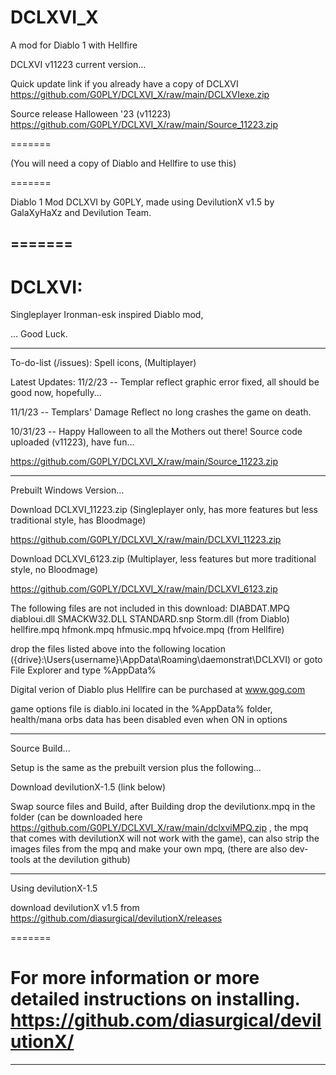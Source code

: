 # DCLXVI_X
A mod for Diablo 1 with Hellfire

DCLXVI v11223 current version...

Quick update link if you already have a copy of DCLXVI https://github.com/G0PLY/DCLXVI_X/raw/main/DCLXVIexe.zip

Source release Halloween '23 (v11223) https://github.com/G0PLY/DCLXVI_X/raw/main/Source_11223.zip

=======

(You will need a copy of Diablo and Hellfire to use this)

=======

Diablo 1 Mod DCLXVI by G0PLY,
made using DevilutionX v1.5 by GalaXyHaXz and Devilution Team.

=======
--------------------------------------------------------------------------------------------------

DCLXVI: 
=======

Singleplayer Ironman-esk inspired Diablo mod,

... Good Luck.

--------------------------------------------------------------------------------------------------
To-do-list (/issues): Spell icons, (Multiplayer)

Latest Updates:
11/2/23 -- Templar reflect graphic error fixed, all should be good now, hopefully...

11/1/23 -- Templars' Damage Reflect no long crashes the game on death.

10/31/23 -- Happy Halloween to all the Mothers out there! Source code uploaded (v11223), have fun... 

https://github.com/G0PLY/DCLXVI_X/raw/main/Source_11223.zip

--------------------------------------------------------------------------------------------------

Prebuilt Windows Version...

Download DCLXVI_11223.zip (Singleplayer only, has more features but less traditional style, has Bloodmage)

https://github.com/G0PLY/DCLXVI_X/raw/main/DCLXVI_11223.zip

Download DCLXVI_6123.zip (Multiplayer, less features but more traditional style, no Bloodmage)

https://github.com/G0PLY/DCLXVI_X/raw/main/DCLXVI_6123.zip

The following files are not included in this download: 
DIABDAT.MPQ diabloui.dll SMACKW32.DLL STANDARD.snp Storm.dll (from Diablo)
hellfire.mpq hfmonk.mpq hfmusic.mpq hfvoice.mpq (from Hellfire)

drop the files listed above into the following location
({drive}:\Users\{username}\AppData\Roaming\daemonstrat\DCLXVI)
or goto File Explorer and type %AppData%

Digital verion of Diablo plus Hellfire can be purchased at www.gog.com

game options file is diablo.ini located in the %AppData% folder,
health/mana orbs data has been disabled even when ON in options

--------------------------------------------------------------------------------------------------

Source Build...

Setup is the same as the prebuilt version plus the following...

Download devilutionX-1.5 (link below)

Swap source files and Build, after Building drop the devilutionx.mpq in the folder (can be downloaded here https://github.com/G0PLY/DCLXVI_X/raw/main/dclxviMPQ.zip , the mpq that comes with devilutionX will not work with the game), can also strip the images files from the mpq and make your own mpq, (there are also dev-tools at the devilution github)

--------------------------------------------------------------------------------------------------

Using devilutionX-1.5

download devilutionX v1.5 from
https://github.com/diasurgical/devilutionX/releases

=======

For more information or more detailed instructions on installing. https://github.com/diasurgical/devilutionX/
=======
--------------------------------------------------------------------------------------------------

